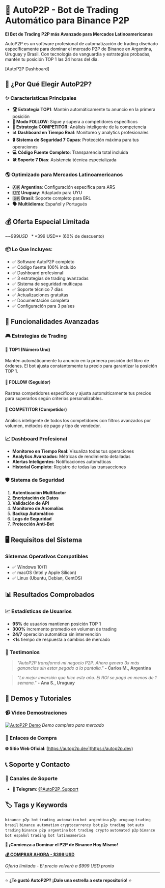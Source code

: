 # 🚀 AutoP2P - Bot de Trading Automático para Binance P2P

**El Bot de Trading P2P más Avanzado para Mercados Latinoamericanos**

AutoP2P es un software profesional de automatización de trading diseñado específicamente para dominar el mercado P2P de Binance en Argentina, Uruguay y Brasil. Con tecnología de vanguardia y estrategias probadas, mantén tu posición TOP 1 las 24 horas del día.

[AutoP2P Dashboard]

## 🎯 ¿Por Qué Elegir AutoP2P?

### ✨ Características Principales

- **🏆 Estrategia TOP1**: Mantén automáticamente tu anuncio en la primera posición
- **👥 Modo FOLLOW**: Sigue y supera a competidores específicos
- **🎯 Estrategia COMPETITOR**: Análisis inteligente de la competencia
- **📊 Dashboard en Tiempo Real**: Monitoreo y analytics profesionales
- **🔒 Sistema de Seguridad 7 Capas**: Protección máxima para tus operaciones
- **💻 Código Fuente Completo**: Transparencia total incluida
- **🛠️ Soporte 7 Días**: Asistencia técnica especializada

### 🌎 Optimizado para Mercados Latinoamericanos

- **🇦🇷 Argentina**: Configuración específica para ARS
- **🇺🇾 Uruguay**: Adaptado para UYU
- **🇧🇷 Brasil**: Soporte completo para BRL
- **🗣️ Multiidioma**: Español y Portugués

## 💰 Oferta Especial Limitada

~~$999 USD~~ **$399 USD** (60% de descuento)

### 📦 Lo Que Incluyes:

- ✅ Software AutoP2P completo
- ✅ Código fuente 100% incluido
- ✅ Dashboard profesional
- ✅ 3 estrategias de trading avanzadas
- ✅ Sistema de seguridad multicapa
- ✅ Soporte técnico 7 días
- ✅ Actualizaciones gratuitas
- ✅ Documentación completa
- ✅ Configuración para 3 países

## 🔧 Funcionalidades Avanzadas

### 🎮 Estrategias de Trading

#### 🥇 TOP1 (Número Uno)
Mantén automáticamente tu anuncio en la primera posición del libro de órdenes. El bot ajusta constantemente tu precio para garantizar la posición TOP 1.

#### 👀 FOLLOW (Seguidor)
Rastrea competidores específicos y ajusta automáticamente tus precios para superarlos según criterios personalizables.

#### 🏢 COMPETITOR (Competidor)
Análisis inteligente de todos los competidores con filtros avanzados por volumen, métodos de pago y tipo de vendedor.

### 📈 Dashboard Profesional

- **Monitoreo en Tiempo Real**: Visualiza todas tus operaciones
- **Analytics Avanzados**: Métricas de rendimiento detalladas
- **Alertas Inteligentes**: Notificaciones automáticas
- **Historial Completo**: Registro de todas las transacciones

### 🛡️ Sistema de Seguridad

1. **Autenticación Multifactor**
2. **Encriptación de Datos**
3. **Validación de API**
4. **Monitoreo de Anomalías**
5. **Backup Automático**
6. **Logs de Seguridad**
7. **Protección Anti-Bot**

## 🖥️ Requisitos del Sistema

### Sistemas Operativos Compatibles
- ✅ Windows 10/11
- ✅ macOS (Intel y Apple Silicon)
- ✅ Linux (Ubuntu, Debian, CentOS)

## 📊 Resultados Comprobados

### 📈 Estadísticas de Usuarios

- **95%** de usuarios mantienen posición TOP 1
- **300%** incremento promedio en volumen de trading
- **24/7** operación automática sin intervención
- **<1s** tiempo de respuesta a cambios de mercado

### 💬 Testimonios

> *"AutoP2P transformó mi negocio P2P. Ahora genero 3x más ganancias sin estar pegado a la pantalla."*
> **- Carlos M., Argentina**

> *"La mejor inversión que hice este año. El ROI se pagó en menos de 1 semana."*
> **- Ana S., Uruguay**

## 🎥 Demos y Tutoriales

### 📹 Video Demostraciones

[![AutoP2P Demo](https://img.youtube.com/vi/I7UYQLILxPM/maxresdefault.jpg)](https://www.youtube.com/watch?v=I7UYQLILxPM)
*Demo completo para mercado*

### 🔗 Enlaces de Compra

**🌐 Sitio Web Oficial**: [https://autop2p.dev](https://autop2p.dev)



## 📞 Soporte y Contacto

### 💬 Canales de Soporte

- **💬 Telegram**: [@AutoP2P_Support](https://t.me/AutoP2P_Support)

## 🏷️ Tags y Keywords

`binance p2p bot` `trading automatico` `bot argentina` `p2p uruguay` `trading brasil` `binance automation` `cryptocurrency bot` `p2p trading bot` `auto trading` `binance p2p argentina` `bot trading crypto` `automated p2p` `binance bot español` `trading bot latinoamerica`

**🚀 ¡Comienza a Dominar el P2P de Binance Hoy Mismo!**

[**💰 COMPRAR AHORA - $399 USD**](https://autop2p.dev)

*Oferta limitada - El precio volverá a $999 USD pronto*

---

⭐ **¿Te gustó AutoP2P? ¡Dale una estrella a este repositorio!** ⭐
